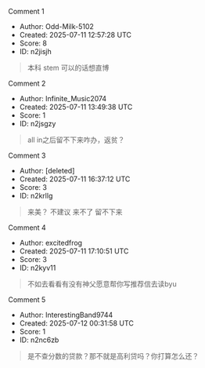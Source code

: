 Comment 1

- Author: Odd-Milk-5102
- Created: 2025-07-11 12:57:28 UTC
- Score: 8
- ID: n2jisjh

> 本科 stem 可以的话想直博

Comment 2

- Author: Infinite_Music2074
- Created: 2025-07-11 13:49:38 UTC
- Score: 1
- ID: n2jsgzy

> all in之后留不下来咋办，返贫？

Comment 3

- Author: [deleted]
- Created: 2025-07-11 16:37:12 UTC
- Score: 3
- ID: n2krllg

> 来美？ 不建议 来不了 留不下来

Comment 4

- Author: excitedfrog
- Created: 2025-07-11 17:10:51 UTC
- Score: 3
- ID: n2kyv11

> 不如去看看有没有神父愿意帮你写推荐信去读byu

Comment 5

- Author: InterestingBand9744
- Created: 2025-07-12 00:31:58 UTC
- Score: 1
- ID: n2nc6zb

> 是不查分数的贷款？那不就是高利贷吗？你打算怎么还？
